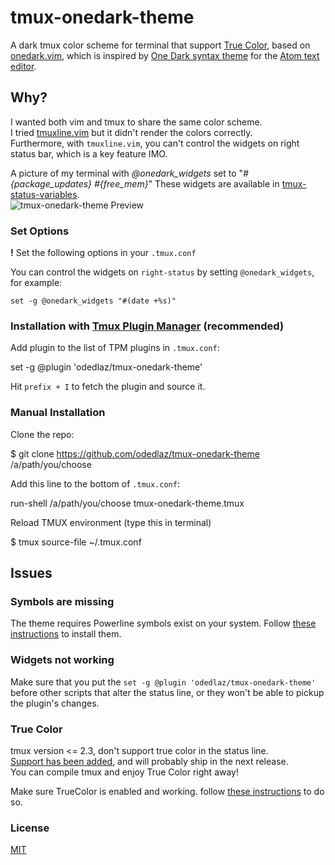 # tmux-onedark-theme
A dark tmux color scheme for terminal that support [True Color](https://en.wikipedia.org/wiki/Color_depth#True_color_.2824-bit.29), based on [onedark.vim](https://github.com/joshdick/onedark.vim), which is inspired by [One Dark syntax theme](https://github.com/atom/one-dark-syntax) for the [Atom text editor](https://atom.io).

## Why?

I wanted both vim and tmux to share the same color scheme.  
I tried [tmuxline.vim](https://github.com/edkolev/tmuxline.vim) but it didn't render the colors correctly.  
Furthermore, with `tmuxline.vim`, you can't control the widgets on right status bar, which is a key feature IMO.

A picture of my terminal with *@onedark_widgets* set to "*#{package_updates} #{free_mem}*" These widgets are available in [tmux-status-variables](https://github.com/odedlaz/tmux-status-variables).  
![tmux-onedark-theme Preview](https://raw.githubusercontent.com/odedlaz/tmux-onedark-theme/master/preview-terminal.png)  

### Set Options

**!** Set the following options in your `.tmux.conf`

You can control the widgets on `right-status` by setting `@onedark_widgets`, for example:

```
set -g @onedark_widgets "#(date +%s)"
```

### Installation with [Tmux Plugin Manager](https://github.com/tmux-plugins/tpm) (recommended)

Add plugin to the list of TPM plugins in `.tmux.conf`:

set -g @plugin 'odedlaz/tmux-onedark-theme'

Hit `prefix + I` to fetch the plugin and source it.

### Manual Installation

Clone the repo:

$ git clone https://github.com/odedlaz/tmux-onedark-theme /a/path/you/choose

Add this line to the bottom of `.tmux.conf`:

run-shell /a/path/you/choose tmux-onedark-theme.tmux

Reload TMUX environment (type this in terminal)

   $ tmux source-file ~/.tmux.conf

## Issues

### Symbols are missing

The theme requires Powerline symbols exist on your system. Follow [these instructions](https://github.com/powerline/fonts) to install them.

### Widgets not working

Make sure that you put the `set -g @plugin 'odedlaz/tmux-onedark-theme'` before other scripts that alter the status line, or they won't be able to pickup the plugin's changes.

### True Color

   tmux version <= 2.3, don't support true color in the status line.  
   [Support has been added](https://github.com/tmux/tmux/issues/490), and will probably ship in the next release.  
   You can compile tmux and enjoy True Color right away!
   
   Make sure TrueColor is enabled and working. follow [these instructions](https://sunaku.github.io/tmux-24bit-color.html#usage) to do so.

### License

[MIT](LICENSE)
